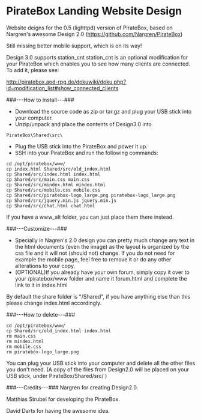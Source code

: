 PirateBox Landing Website Design
=========

Website deigns for the 0.5 (lighttpd) version of PirateBox, based on Nargren's awesome Design 2.0 (https://github.com/Nargren/PirateBox)

Still missing better mobile support, which is on its way!

Design 3.0 supports station_cnt
station_cnt is an optional modification for your PirateBox which enables you to see how many clients are connected.
To add it, please see:

http://piratebox.aod-rpg.de/dokuwiki/doku.php?id=modification_list#show_connected_clients


###---How to install---###

- Download the source code as zip or tar.gz and plug your USB stick into your computer.
- Unzip/unpack and place the contents of Design3.0 into

```
PirateBox\Shared\src\
```

- Plug the USB stick into the PirateBox and power it up.
- SSH into your PirateBox and run the following commands:

```
cd /opt/piratebox/www/
cp index.html Shared/src/old_index.html
cp Shared/src/index.html index.html
cp Shared/src/main.css main.css
cp Shared/src/mindex.html mindex.html
cp Shared/src/mobile.css mobile.css
cp Shared/src/piratebox-logo_large.png piratebox-logo_large.png
cp Shared/src/jquery.min.js jquery.min.js
cp Shared/src/chat.html chat.html
```

If you have a www_alt folder, you can just place them there instead.

###---Customize---###
- Specially in Nagren's 2.0 design you can pretty much change any text in the html documents (even the image) as the layout is organized by the css file and it will not (should not) change. If you do not need for example the mobile page, feel free to remove it or do any other alterations to your copy.
- (OPTIONAL)If you already have your own forum, simply copy it over to your /piratebox/www folder and name it forum.html and complete the link to it in index.html

By default the share folder is "/Shared", if you have anything else than this please change index.html accordingly.

###---How to delete---###

```
cd /opt/piratebox/www/
cp Shared/src/old_index.html index.html
rm main.css
rm mindex.html
rm mobile.css
rm piratebox-logo_large.png
```

You can plug your USB stick into your computer and delete all the other files you don't need.
(A copy of the files from Design2.0 will be placed on your USB stick, under PirateBox/Shared/src/ )


###---Credits---###
Nargren for creating Design2.0.

Matthias Strubel for developing the PirateBox.

David Darts for having the awesome idea.
